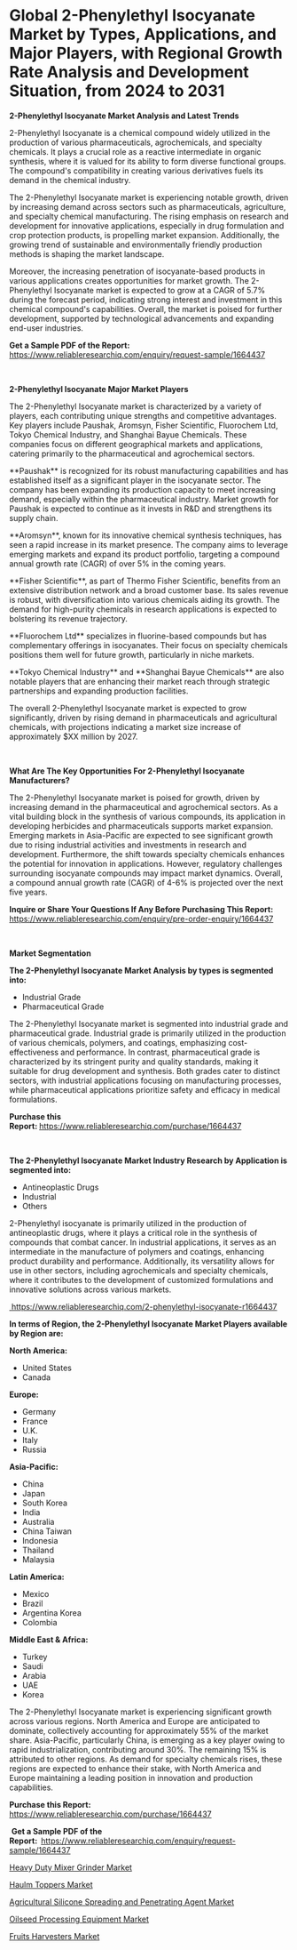<p><h1>Global 2-Phenylethyl Isocyanate Market by Types, Applications, and Major Players, with Regional Growth Rate Analysis and Development Situation, from 2024 to 2031</h1></p><p><strong>2-Phenylethyl Isocyanate Market Analysis and Latest Trends</strong></p>
<p><p>2-Phenylethyl Isocyanate is a chemical compound widely utilized in the production of various pharmaceuticals, agrochemicals, and specialty chemicals. It plays a crucial role as a reactive intermediate in organic synthesis, where it is valued for its ability to form diverse functional groups. The compound's compatibility in creating various derivatives fuels its demand in the chemical industry.</p><p>The 2-Phenylethyl Isocyanate market is experiencing notable growth, driven by increasing demand across sectors such as pharmaceuticals, agriculture, and specialty chemical manufacturing. The rising emphasis on research and development for innovative applications, especially in drug formulation and crop protection products, is propelling market expansion. Additionally, the growing trend of sustainable and environmentally friendly production methods is shaping the market landscape.</p><p>Moreover, the increasing penetration of isocyanate-based products in various applications creates opportunities for market growth. The 2-Phenylethyl Isocyanate market is expected to grow at a CAGR of 5.7% during the forecast period, indicating strong interest and investment in this chemical compound's capabilities. Overall, the market is poised for further development, supported by technological advancements and expanding end-user industries.</p></p>
<p><strong>Get a Sample PDF of the Report:&nbsp;</strong> <a href="https://www.reliableresearchiq.com/enquiry/request-sample/1664437?utm_campaign=1117&utm_medium=2&utm_source=Github&utm_content=ia&utm_term=29102024&utm_id=2-phenylethyl-isocyanate">https://www.reliableresearchiq.com/enquiry/request-sample/1664437</a></p>
<p>&nbsp;</p>
<p><strong>2-Phenylethyl Isocyanate Major Market Players</strong></p>
<p><p>The 2-Phenylethyl Isocyanate market is characterized by a variety of players, each contributing unique strengths and competitive advantages. Key players include Paushak, Aromsyn, Fisher Scientific, Fluorochem Ltd, Tokyo Chemical Industry, and Shanghai Bayue Chemicals. These companies focus on different geographical markets and applications, catering primarily to the pharmaceutical and agrochemical sectors.</p><p>**Paushak** is recognized for its robust manufacturing capabilities and has established itself as a significant player in the isocyanate sector. The company has been expanding its production capacity to meet increasing demand, especially within the pharmaceutical industry. Market growth for Paushak is expected to continue as it invests in R&D and strengthens its supply chain.</p><p>**Aromsyn**, known for its innovative chemical synthesis techniques, has seen a rapid increase in its market presence. The company aims to leverage emerging markets and expand its product portfolio, targeting a compound annual growth rate (CAGR) of over 5% in the coming years.</p><p>**Fisher Scientific**, as part of Thermo Fisher Scientific, benefits from an extensive distribution network and a broad customer base. Its sales revenue is robust, with diversification into various chemicals aiding its growth. The demand for high-purity chemicals in research applications is expected to bolstering its revenue trajectory.</p><p>**Fluorochem Ltd** specializes in fluorine-based compounds but has complementary offerings in isocyanates. Their focus on specialty chemicals positions them well for future growth, particularly in niche markets.</p><p>**Tokyo Chemical Industry** and **Shanghai Bayue Chemicals** are also notable players that are enhancing their market reach through strategic partnerships and expanding production facilities.</p><p>The overall 2-Phenylethyl Isocyanate market is expected to grow significantly, driven by rising demand in pharmaceuticals and agricultural chemicals, with projections indicating a market size increase of approximately $XX million by 2027.</p></p>
<p>&nbsp;</p>
<p><strong>What Are The Key Opportunities For 2-Phenylethyl Isocyanate Manufacturers?</strong></p>
<p><p>The 2-Phenylethyl Isocyanate market is poised for growth, driven by increasing demand in the pharmaceutical and agrochemical sectors. As a vital building block in the synthesis of various compounds, its application in developing herbicides and pharmaceuticals supports market expansion. Emerging markets in Asia-Pacific are expected to see significant growth due to rising industrial activities and investments in research and development. Furthermore, the shift towards specialty chemicals enhances the potential for innovation in applications. However, regulatory challenges surrounding isocyanate compounds may impact market dynamics. Overall, a compound annual growth rate (CAGR) of 4-6% is projected over the next five years.</p></p>
<p><strong>Inquire or Share Your Questions If Any Before Purchasing This Report:</strong> <a href="https://www.reliableresearchiq.com/enquiry/pre-order-enquiry/1664437?utm_campaign=1117&utm_medium=2&utm_source=Github&utm_content=ia&utm_term=29102024&utm_id=2-phenylethyl-isocyanate">https://www.reliableresearchiq.com/enquiry/pre-order-enquiry/1664437</a></p>
<p>&nbsp;</p>
<p><strong>Market Segmentation</strong></p>
<p><strong>The 2-Phenylethyl Isocyanate Market Analysis by types is segmented into:</strong></p>
<p><ul><li>Industrial Grade</li><li>Pharmaceutical Grade</li></ul></p>
<p><p>The 2-Phenylethyl Isocyanate market is segmented into industrial grade and pharmaceutical grade. Industrial grade is primarily utilized in the production of various chemicals, polymers, and coatings, emphasizing cost-effectiveness and performance. In contrast, pharmaceutical grade is characterized by its stringent purity and quality standards, making it suitable for drug development and synthesis. Both grades cater to distinct sectors, with industrial applications focusing on manufacturing processes, while pharmaceutical applications prioritize safety and efficacy in medical formulations.</p></p>
<p><strong>Purchase this Report:&nbsp;</strong><a href="https://www.reliableresearchiq.com/purchase/1664437?utm_campaign=1117&utm_medium=2&utm_source=Github&utm_content=ia&utm_term=29102024&utm_id=2-phenylethyl-isocyanate">https://www.reliableresearchiq.com/purchase/1664437</a></p>
<p>&nbsp;</p>
<p><strong>The 2-Phenylethyl Isocyanate Market Industry Research by Application is segmented into:</strong></p>
<p><ul><li>Antineoplastic Drugs</li><li>Industrial</li><li>Others</li></ul></p>
<p><p>2-Phenylethyl isocyanate is primarily utilized in the production of antineoplastic drugs, where it plays a critical role in the synthesis of compounds that combat cancer. In industrial applications, it serves as an intermediate in the manufacture of polymers and coatings, enhancing product durability and performance. Additionally, its versatility allows for use in other sectors, including agrochemicals and specialty chemicals, where it contributes to the development of customized formulations and innovative solutions across various markets.</p></p>
<p><a href="https://www.reliableresearchiq.com/2-phenylethyl-isocyanate-r1664437?utm_campaign=1117&utm_medium=2&utm_source=Github&utm_content=ia&utm_term=29102024&utm_id=2-phenylethyl-isocyanate">&nbsp;https://www.reliableresearchiq.com/2-phenylethyl-isocyanate-r1664437</a></p>
<p><strong>In terms of Region, the 2-Phenylethyl Isocyanate Market Players available by Region are:</strong></p>
<p>
    <p> <strong> North America: </strong>
        <ul>
            <li>United States</li>
            <li>Canada</li>
        </ul>
        </p> 
    <p> <strong> Europe: </strong>
        <ul>
            <li>Germany</li>
            <li>France</li>
            <li>U.K.</li>
            <li>Italy</li>
            <li>Russia</li>
        </ul>
        </p> 
    <p> <strong> Asia-Pacific: </strong>
        <ul>
            <li>China</li>
            <li>Japan</li>
            <li>South Korea</li>
            <li>India</li>
            <li>Australia</li>
            <li>China Taiwan</li>
            <li>Indonesia</li>
            <li>Thailand</li>
            <li>Malaysia</li>
        </ul>
        </p> 
    <p> <strong> Latin America: </strong>
        <ul>
            <li>Mexico</li>
            <li>Brazil</li>
            <li>Argentina Korea</li>
            <li>Colombia</li>
        </ul>
        </p> 
    <p> <strong> Middle East & Africa: </strong>
        <ul>
            <li>Turkey</li>
            <li>Saudi</li>
            <li>Arabia</li>
            <li>UAE</li>
            <li>Korea</li>
        </ul>
    </p>
    </p>
<p><p>The 2-Phenylethyl Isocyanate market is experiencing significant growth across various regions. North America and Europe are anticipated to dominate, collectively accounting for approximately 55% of the market share. Asia-Pacific, particularly China, is emerging as a key player owing to rapid industrialization, contributing around 30%. The remaining 15% is attributed to other regions. As demand for specialty chemicals rises, these regions are expected to enhance their stake, with North America and Europe maintaining a leading position in innovation and production capabilities.</p></p>
<p><strong>Purchase this Report: </strong><a href="https://www.reliableresearchiq.com/purchase/1664437?utm_campaign=1117&utm_medium=2&utm_source=Github&utm_content=ia&utm_term=29102024&utm_id=2-phenylethyl-isocyanate">https://www.reliableresearchiq.com/purchase/1664437</a></p>
<p>&nbsp;<strong>Get a Sample PDF of the Report:&nbsp;&nbsp;</strong><a href="https://www.reliableresearchiq.com/enquiry/request-sample/1664437?utm_campaign=1117&utm_medium=2&utm_source=Github&utm_content=ia&utm_term=29102024&utm_id=2-phenylethyl-isocyanate">https://www.reliableresearchiq.com/enquiry/request-sample/1664437</a></p>
<p><strong></strong></p>
<p><p><a href="https://www.linkedin.com/pulse/future-trends-global-heavy-duty-mixer-grinder-market-insights-hitvf?utm_campaign=1117&utm_medium=2&utm_source=Github&utm_content=ia&utm_term=29102024&utm_id=2-phenylethyl-isocyanate">Heavy Duty Mixer Grinder Market</a></p><p><a href="https://issuu.com/reportprime-2/docs/haulm-toppers-market-size-2030.pptx_29a063309f3b71?utm_campaign=1117&utm_medium=2&utm_source=Github&utm_content=ia&utm_term=29102024&utm_id=2-phenylethyl-isocyanate">Haulm Toppers Market</a></p><p><a href="https://github.com/LoretaDushku585/Market-Research-Report-List-1/blob/main/agricultural-silicone-spreading-and-penetrating-agent-market.md?utm_campaign=1117&utm_medium=2&utm_source=Github&utm_content=ia&utm_term=29102024&utm_id=2-phenylethyl-isocyanate">Agricultural Silicone Spreading and Penetrating Agent Market</a></p><p><a href="https://www.linkedin.com/pulse/market-dynamics-future-trends-global-oilseed-processing-fqytf?utm_campaign=1117&utm_medium=2&utm_source=Github&utm_content=ia&utm_term=29102024&utm_id=2-phenylethyl-isocyanate">Oilseed Processing Equipment Market</a></p><p><a href="https://issuu.com/reportprime-2/docs/fruits-harvesters-market-size-2030._405f456f7b2f15?utm_campaign=1117&utm_medium=2&utm_source=Github&utm_content=ia&utm_term=29102024&utm_id=2-phenylethyl-isocyanate">Fruits Harvesters Market</a></p></p>